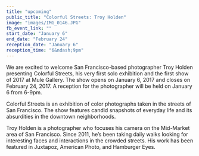 ```yaml
---
title: "upcoming"
public_title: "Colorful Streets: Troy Holden"
image: "images/IMG_0146.JPG"
fb_event_link: ""
start_date: "January 6"
end_date: "February 24"
reception_date: "January 6"
reception_time: "6&ndash;9pm"
---
```


We are excited to welcome San Francisco-based photographer Troy Holden presenting Colorful Streets, his very first solo exhibition and the first show of 2017 at Mule Gallery. The show opens on January 6, 2017 and closes on February 24, 2017. A reception for the photographer will be held on January 6 from 6-9pm.


Colorful Streets is an exhibition of color photographs taken in the streets of San Francisco. The show features candid snapshots of everyday life and its absurdities in the downtown neighborhoods. 


Troy Holden is a photographer who focuses his camera on the Mid-Market area of San Francisco. Since 2011, he’s been taking daily walks looking for interesting faces and interactions in the crowded streets. His work has been featured in Juxtapoz, American Photo, and Hamburger Eyes. 
